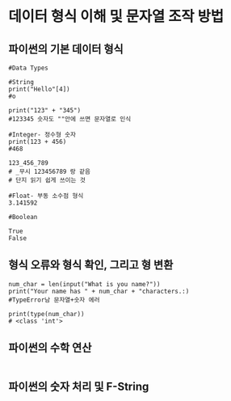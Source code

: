 # 데이터 형식 이해 및 문자열 조작 방법

## 파이썬의 기본 데이터 형식

```
#Data Types

#String
print("Hello"[4])
#o

print("123" + "345")
#123345 숫자도 ""안에 쓰면 문자열로 인식 

#Integer- 정수형 숫자
print(123 + 456)
#468

123_456_789
# _무시 123456789 랑 같음 
# 단지 읽기 쉽게 쓰이는 것

#Float- 부동 소수점 형식
3.141592

#Boolean

True
False
```

## 형식 오류와 형식 확인, 그리고 형 변환

```
num_char = len(input("What is you name?"))
print("Your name has " + num_char + "characters.:)
#TypeError남 문자열+숫자 에러

print(type(num_char))
# <class 'int'>
```

## 파이썬의 수학 연산

```

```
## 파이썬의 숫자 처리 및 F-String

```

```
